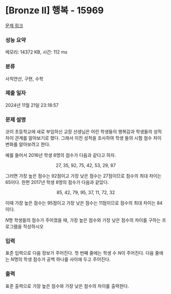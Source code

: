 # [Bronze II] 행복 - 15969 

[문제 링크](https://www.acmicpc.net/problem/15969) 

### 성능 요약

메모리: 14372 KB, 시간: 112 ms

### 분류

사칙연산, 구현, 수학

### 제출 일자

2024년 11월 21일 23:18:57

### 문제 설명

<p>코이 초등학교에 새로 부임하신 교장 선생님은 어린 학생들의 행복감과 학생들의 성적 차이 관계를 알아보기로 했다. 그래서 이전 성적을 조사하여 학생 들의 시험 점수 차이 변화를 알아보려고 한다.</p>

<p>예를 들어서 2016년 학생 8명의 점수가 다음과 같다고 하자.</p>

<p style="text-align: center;">27, 35, 92, 75, 42, 53, 29, 87</p>

<p>그러면 가장 높은 점수는 92점이고 가장 낮은 점수는 27점이므로 점수의 최대 차이는 65이다. 한편 2017년 학생 8명의 점수가 다음과 같았다.</p>

<p style="text-align: center;">85, 42, 79, 95, 37, 11, 72, 32</p>

<p>이때 가장 높은 점수는 95점이고 가장 낮은 점수는 11점이므로 점수의 최대 차이는 84이다.</p>

<p><em>N</em>명 학생들의 점수가 주어졌을 때, 가장 높은 점수와 가장 낮은 점수의 차이를 구하는 프로그램을 작성하시오</p>

### 입력 

 <p>표준 입력으로 다음 정보가 주어진다. 첫 번째 줄에는 학생 수 <em>N</em>이 주어진다. 다음 줄에는 <em>N</em>명의 학생 점수가 공백 하나를 사이에 두고 주어진다.</p>

### 출력 

 <p>표준 출력으로 가장 높은 점수와 가장 낮은 점수의 차이를 출력한다.</p>

